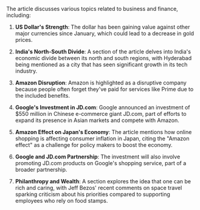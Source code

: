The article discusses various topics related to business and finance, including:

1. **US Dollar's Strength**: The dollar has been gaining value against other major currencies since January, which could lead to a decrease in gold prices.

2. **India's North-South Divide**: A section of the article delves into India's economic divide between its north and south regions, with Hyderabad being mentioned as a city that has seen significant growth in its tech industry.

3. **Amazon Disruption**: Amazon is highlighted as a disruptive company because people often forget they've paid for services like Prime due to the included benefits.

4. **Google's Investment in JD.com**: Google announced an investment of $550 million in Chinese e-commerce giant JD.com, part of efforts to expand its presence in Asian markets and compete with Amazon.

5. **Amazon Effect on Japan's Economy**: The article mentions how online shopping is affecting consumer inflation in Japan, citing the "Amazon effect" as a challenge for policy makers to boost the economy.

6. **Google and JD.com Partnership**: The investment will also involve promoting JD.com products on Google's shopping service, part of a broader partnership.

7. **Philanthropy and Wealth**: A section explores the idea that one can be rich and caring, with Jeff Bezos' recent comments on space travel sparking criticism about his priorities compared to supporting employees who rely on food stamps.